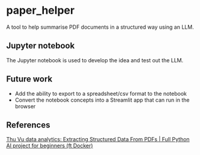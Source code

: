 # paper_helper
A tool to help summarise PDF documents in a structured way using an LLM.

## Jupyter notebook
The Jupyter notebook is used to develop the idea and test out the LLM.

## Future work
- Add the ability to export to a spreadsheet/csv format to the notebook
- Convert the notebook concepts into a Streamlit app that can run in the browser

## References
[Thu Vu data analytics: Extracting Structured Data From PDFs | Full Python AI project for beginners (ft Docker)](https://www.youtube.com/watch?v=EFUE4DHiAPM)

